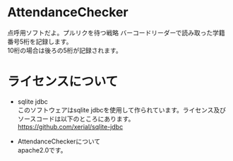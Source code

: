 # AttendanceChecker
点呼用ソフトだよ。プルリクを待つ戦略
バーコードリーダーで読み取った学籍番号5桁を記録します。  
10桁の場合は後ろの5桁が記録されます。  

# ライセンスについて  
- sqlite jdbc  
このソフトウェアはsqlite jdbcを使用して作られています。ライセンス及びソースコードは以下のところにあります。  
https://github.com/xerial/sqlite-jdbc  
  
  
- AttendanceCheckerについて  
apache2.0です。
